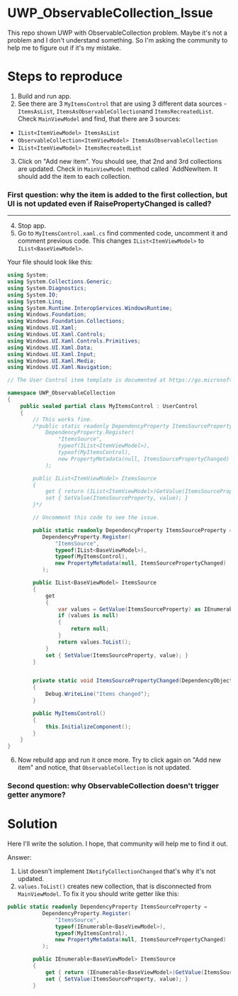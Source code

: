 # UWP_ObservableCollection_Issue
This repo shown UWP with ObservableCollection problem. Maybe it's not a problem and I don't understand something. So I'm asking the community to help me to figure out if it's my mistake.

# Steps to reproduce
1. Build and run app.
2. See there are 3 `MyItemsControl` that are using 3 different data sources - `ItemsAsList`, `ItemsAsObservableCollection`and `ItemsRecreatedList`.
Check `MainViewModel` and find, that there are 3 sources:
* `IList<ItemViewModel> ItemsAsList`
* `ObservableCollection<ItemViewModel> ItemsAsObservableCollection`
* `IList<ItemViewModel> ItemsRecreatedList`
3. Click on "Add new item". You should see, that 2nd and 3rd collections are updated. Check in `MainViewModel` method called `AddNewItem.
It should add the item to each collection. 
### **First question: why the item is added to the first collection, but UI is not updated even if RaisePropertyChanged is called?**
----

4. Stop app.
5. Go to `MyItemsControl.xaml.cs` find commented code, uncomment it and comment previous code. This changes `IList<ItemViewModel>` to `IList<BaseViewModel>`.

Your file should look like this:
``` csharp
using System;
using System.Collections.Generic;
using System.Diagnostics;
using System.IO;
using System.Linq;
using System.Runtime.InteropServices.WindowsRuntime;
using Windows.Foundation;
using Windows.Foundation.Collections;
using Windows.UI.Xaml;
using Windows.UI.Xaml.Controls;
using Windows.UI.Xaml.Controls.Primitives;
using Windows.UI.Xaml.Data;
using Windows.UI.Xaml.Input;
using Windows.UI.Xaml.Media;
using Windows.UI.Xaml.Navigation;

// The User Control item template is documented at https://go.microsoft.com/fwlink/?LinkId=234236

namespace UWP_ObservableCollection
{
    public sealed partial class MyItemsControl : UserControl
    {
        // This works fine.
        /*public static readonly DependencyProperty ItemsSourceProperty =
            DependencyProperty.Register(
                "ItemsSource",
                typeof(IList<ItemViewModel>),
                typeof(MyItemsControl),
                new PropertyMetadata(null, ItemsSourcePropertyChanged)
            );

        public IList<ItemViewModel> ItemsSource
        {
            get { return (IList<ItemViewModel>)GetValue(ItemsSourceProperty); }
            set { SetValue(ItemsSourceProperty, value); }
        }*/

        // Uncomment this code to see the issue.

        public static readonly DependencyProperty ItemsSourceProperty =
           DependencyProperty.Register(
               "ItemsSource",
               typeof(IList<BaseViewModel>),
               typeof(MyItemsControl),
               new PropertyMetadata(null, ItemsSourcePropertyChanged)
           );

        public IList<BaseViewModel> ItemsSource
        {
            get
            {
                var values = GetValue(ItemsSourceProperty) as IEnumerable<BaseViewModel>;
                if (values is null)
                {
                    return null;
                }
                return values.ToList();
            }
            set { SetValue(ItemsSourceProperty, value); }
        }


        private static void ItemsSourcePropertyChanged(DependencyObject d, DependencyPropertyChangedEventArgs e)
        {
            Debug.WriteLine("Items changed");
        }

        public MyItemsControl()
        {
            this.InitializeComponent();
        }
    }
}

```
6. Now rebuild app and run it once more. Try to click again on "Add new item" and notice, that `ObservableCollection` is not updated. 
### **Second question: why ObservableCollection doesn't trigger getter anymore?**

# Solution
Here I'll write the solution. I hope, that community will help me to find it out.

Answer:
1. List doesn't implement `INotifyCollectionChanged` that's why it's not updated.
2. `values.ToList()` creates new collection, that is disconnected from `MainViewModel`. To fix it you should write getter like this:

```csharp
public static readonly DependencyProperty ItemsSourceProperty =
           DependencyProperty.Register(
               "ItemsSource",
               typeof(IEnumerable<BaseViewModel>),
               typeof(MyItemsControl),
               new PropertyMetadata(null, ItemsSourcePropertyChanged)
           );

        public IEnumerable<BaseViewModel> ItemsSource
        {
            get { return (IEnumerable<BaseViewModel>)GetValue(ItemsSourceProperty); }
            set { SetValue(ItemsSourceProperty, value); }
        }
```
